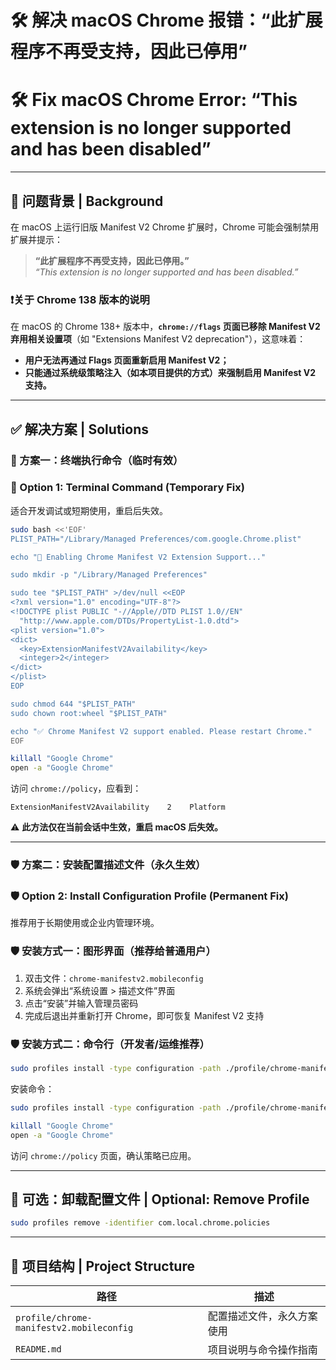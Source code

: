 # 🛠 解决 macOS Chrome 报错：“此扩展程序不再受支持，因此已停用”
# 🛠 Fix macOS Chrome Error: “This extension is no longer supported and has been disabled”

---

## 📌 问题背景 | Background

在 macOS 上运行旧版 Manifest V2 Chrome 扩展时，Chrome 可能会强制禁用扩展并提示：

> **“此扩展程序不再受支持，因此已停用。”**  
> _“This extension is no longer supported and has been disabled.”_

### ❗关于 Chrome 138 版本的说明

在 macOS 的 Chrome 138+ 版本中，**`chrome://flags` 页面已移除 Manifest V2 弃用相关设置项**（如 "Extensions Manifest V2 deprecation"），这意味着：

- **用户无法再通过 Flags 页面重新启用 Manifest V2；**
- **只能通过系统级策略注入（如本项目提供的方式）来强制启用 Manifest V2 支持。**

---

## ✅ 解决方案 | Solutions

### 🧩 方案一：终端执行命令（临时有效）
### 🧩 Option 1: Terminal Command (Temporary Fix)

适合开发调试或短期使用，重启后失效。

```bash
sudo bash <<'EOF'
PLIST_PATH="/Library/Managed Preferences/com.google.Chrome.plist"

echo "🔧 Enabling Chrome Manifest V2 Extension Support..."

sudo mkdir -p "/Library/Managed Preferences"

sudo tee "$PLIST_PATH" >/dev/null <<EOP
<?xml version="1.0" encoding="UTF-8"?>
<!DOCTYPE plist PUBLIC "-//Apple//DTD PLIST 1.0//EN"
  "http://www.apple.com/DTDs/PropertyList-1.0.dtd">
<plist version="1.0">
<dict>
  <key>ExtensionManifestV2Availability</key>
  <integer>2</integer>
</dict>
</plist>
EOP

sudo chmod 644 "$PLIST_PATH"
sudo chown root:wheel "$PLIST_PATH"

echo "✅ Chrome Manifest V2 support enabled. Please restart Chrome."
EOF
```

```bash
killall "Google Chrome"
open -a "Google Chrome"
```

访问 `chrome://policy`，应看到：

```
ExtensionManifestV2Availability    2    Platform
```

⚠️ **此方法仅在当前会话中生效，重启 macOS 后失效。**

---

### 🛡 方案二：安装配置描述文件（永久生效）
### 🛡 Option 2: Install Configuration Profile (Permanent Fix)

推荐用于长期使用或企业内管理环境。

### 🛡 安装方式一：图形界面（推荐给普通用户）

1. 双击文件：`chrome-manifestv2.mobileconfig`
2. 系统会弹出“系统设置 > 描述文件”界面
3. 点击“安装”并输入管理员密码
4. 完成后退出并重新打开 Chrome，即可恢复 Manifest V2 支持

### 🛡 安装方式二：命令行（开发者/运维推荐）

```bash
sudo profiles install -type configuration -path ./profile/chrome-manifestv2.mobileconfig
```

安装命令：

```bash
sudo profiles install -type configuration -path ./profile/chrome-manifestv2.mobileconfig
```

```bash
killall "Google Chrome"
open -a "Google Chrome"
```

访问 `chrome://policy` 页面，确认策略已应用。

---

## 🔄 可选：卸载配置文件 | Optional: Remove Profile

```bash
sudo profiles remove -identifier com.local.chrome.policies
```

---

## 📁 项目结构 | Project Structure

| 路径 | 描述 |
|------|------|
| `profile/chrome-manifestv2.mobileconfig` | 配置描述文件，永久方案使用 |
| `README.md` | 项目说明与命令操作指南 |
